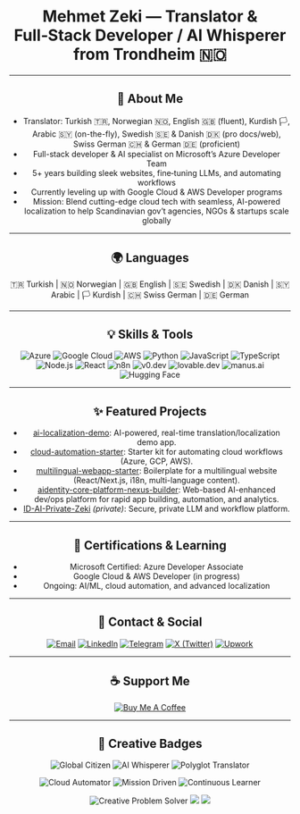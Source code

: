 <div align="center">

# Mehmet Zeki — Translator & Full‑Stack Developer / AI Whisperer from Trondheim 🇳🇴

---

## 🚀 About Me

- Translator: Turkish 🇹🇷, Norwegian 🇳🇴, English 🇬🇧 (fluent), Kurdish 🏳️, Arabic 🇸🇾 (on-the-fly), Swedish 🇸🇪 & Danish 🇩🇰 (pro docs/web), Swiss German 🇨🇭 & German 🇩🇪 (proficient)
- Full-stack developer & AI specialist on Microsoft’s Azure Developer Team
- 5+ years building sleek websites, fine‑tuning LLMs, and automating workflows
- Currently leveling up with Google Cloud & AWS Developer programs
- Mission: Blend cutting-edge cloud tech with seamless, AI-powered localization to help Scandinavian gov’t agencies, NGOs & startups scale globally

---

## 🌍 Languages

🇹🇷 Turkish | 🇳🇴 Norwegian | 🇬🇧 English | 🇸🇪 Swedish | 🇩🇰 Danish | 🇸🇾 Arabic | 🏳️ Kurdish | 🇨🇭 Swiss German | 🇩🇪 German

---

## 💡 Skills & Tools

![Azure](https://img.shields.io/badge/Azure-0078D4?style=flat&logo=microsoft-azure&logoColor=white)
![Google Cloud](https://img.shields.io/badge/Google%20Cloud-4285F4?style=flat&logo=google-cloud&logoColor=white)
![AWS](https://img.shields.io/badge/AWS-232F3E?style=flat&logo=amazon-aws&logoColor=white)
![Python](https://img.shields.io/badge/Python-3776AB?style=flat&logo=python&logoColor=white)
![JavaScript](https://img.shields.io/badge/JavaScript-F7DF1E?style=flat&logo=javascript&logoColor=black)
![TypeScript](https://img.shields.io/badge/TypeScript-007ACC?style=flat&logo=typescript&logoColor=white)
![Node.js](https://img.shields.io/badge/Node.js-339933?style=flat&logo=node.js&logoColor=white)
![React](https://img.shields.io/badge/React-61DAFB?style=flat&logo=react&logoColor=black)
![n8n](https://img.shields.io/badge/n8n-FF6D00?style=flat&logo=n8n&logoColor=white)
![v0.dev](https://img.shields.io/badge/v0.dev-000000?style=flat&logo=data:image/svg+xml;base64,PHN2ZyBmaWxsPSJ3aGl0ZSIgdmlld0JveD0iMCAwIDMwIDMwIiB4bWxucz0iaHR0cDovL3d3dy53My5vcmcvMjAwMC9zdmciPjxyZWN0IHdpZHRoPSIzMCIgaGVpZ2h0PSIzMCIgZmlsbD0iIzAwMCIvPjwvc3ZnPg==)
![lovable.dev](https://img.shields.io/badge/lovable.dev-FF69B4?style=flat&logoColor=white)
![manus.ai](https://img.shields.io/badge/manus.ai-2D3748?style=flat&logoColor=white)
![Hugging Face](https://img.shields.io/badge/Hugging%20Face-FFD21F?style=flat&logo=huggingface&logoColor=black)

---

## ✨ Featured Projects

- [ai-localization-demo](https://github.com/ZeZilly/ai-localization-demo): AI-powered, real-time translation/localization demo app.
- [cloud-automation-starter](https://github.com/ZeZilly/cloud-automation-starter): Starter kit for automating cloud workflows (Azure, GCP, AWS).
- [multilingual-webapp-starter](https://github.com/ZeZilly/multilingual-webapp-starter): Boilerplate for a multilingual website (React/Next.js, i18n, multi-language content).
- [aidentity-core-platform-nexus-builder](https://github.com/ZeZilly/aidentity-core-platform-nexus-builder): Web-based AI-enhanced dev/ops platform for rapid app building, automation, and analytics.
- [ID-AI-Private-Zeki](https://github.com/ZeZilly/ID-AI-Private-Zeki) *(private)*: Secure, private LLM and workflow platform.

---

## 📜 Certifications & Learning

- Microsoft Certified: Azure Developer Associate
- Google Cloud & AWS Developer (in progress)
- Ongoing: AI/ML, cloud automation, and advanced localization

---

## 🤝 Contact & Social

<p align="center">
  <a href="mailto:mzogz@hotmail.com"><img src="https://img.shields.io/badge/Email-Contact%20Me-blue?style=for-the-badge&logo=gmail&logoColor=white" alt="Email"/></a>
  <a href="https://www.linkedin.com/in/your-link"><img src="https://img.shields.io/badge/LinkedIn-Connect-0A66C2?style=for-the-badge&logo=linkedin&logoColor=white" alt="LinkedIn"/></a>
  <a href="https://t.me/ZekTonz"><img src="https://img.shields.io/badge/Telegram-@ZekTonz-2CA5E0?style=for-the-badge&logo=telegram&logoColor=white" alt="Telegram"/></a>
  <a href="https://x.com/mehmetzekki"><img src="https://img.shields.io/badge/X-@mehmetzekki-000000?style=for-the-badge&logo=x&logoColor=white" alt="X (Twitter)"/></a>
  <a href="https://www.upwork.com/freelancers/zeki"><img src="https://img.shields.io/badge/Upwork-Hire%20Me-6fda44?style=for-the-badge&logo=upwork&logoColor=white" alt="Upwork"/></a>
</p>

---

## ☕ Support Me

[![Buy Me A Coffee](https://img.buymeacoffee.com/button-api/?text=Buy%20me%20a%20coffee&emoji=&slug=mehmetzekih&button_colour=FFDD00&font_colour=000000&font_family=Cookie&outline_colour=000000&coffee_colour=ffffff)](https://www.buymeacoffee.com/mehmetzekih)

---

## 🎨 Creative Badges

<p align="center">
  <img src="https://img.shields.io/badge/🌍-Global%20Citizen-blueviolet?style=for-the-badge" alt="Global Citizen"/>
  <img src="https://img.shields.io/badge/🤖-AI%20Whisperer-ff69b4?style=for-the-badge" alt="AI Whisperer"/>
  <img src="https://img.shields.io/badge/🗣️-Polyglot%20Translator-brightgreen?style=for-the-badge" alt="Polyglot Translator"/>
</p>

<p align="center">
  <img src="https://img.shields.io/badge/🚀-Cloud%20Automator-orange?style=for-the-badge" alt="Cloud Automator"/>
  <img src="https://img.shields.io/badge/🎯-Mission%20Driven-9cf?style=for-the-badge" alt="Mission Driven"/>
  <img src="https://img.shields.io/badge/🌱-Continuous%20Learner-success?style=for-the-badge" alt="Continuous Learner"/>
</p>

<p align="center">
  <img src="https://img.shields.io/badge/🦄-Creative%20Problem%20Solver-ffb347?style=for-the-badge" alt="Creative Problem Solver"/>
  <img src="https://img.shields.io/badge/💡-Innovation%20Enthusiast-00bfff?style=for-the-badge"/>
  <img src="https://img.shields.io/badge/🤝-Collaboration%20Champion-ffd700?style=for-the-badge"/>
</p>

</div>
